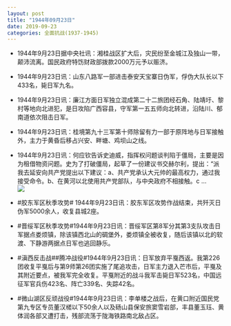 ```yaml
---
layout: post
title: "1944年09月23日"
date: 2019-09-23
categories: 全面抗战(1937-1945)
---
```


<meta name="referrer" content="no-referrer" />

- 1944年9月23日据中央社讯：湘桂战区扩大后，灾民纷至金城江及独山一带，颠沛流离。国民政府特饬财政部拨款2000万元予以赈济。 

- 1944年9月23日讯：山东八路军一部进击泰安天宝寨日伪军，俘伪大队长以下433名，毙日军九名。 

- 1944年9月23日讯：廉江方面日军独立混成第二十二旅团经石角、陆靖圩、黎村等地向北进犯，是日攻陷广西容县，守军第一五五师向北转进，沿陆川、郁南道依次阻击日军。 

- 1944年9月23日讯：桂境第九十三军第十师除留有力一部于原阵地与日军接触外，主力于黄昏后移占兴安、畔塘、鸡坝山之线。 

- 1944年9月23日讯：何应钦告诉史迪威，指挥权问题谈判陷于僵局，主要是因为租借物资问题。史为了打破僵局，起草了一份建议书交赫尔利，提出：“派我去延安向共产党提出以下建议：a、共产党承认大元帅的最高权力，通过我接受命令。b、在黄河以北使用共产党部队，与中央政府不相接触。c ... <br/><img src="https://wx2.sinaimg.cn/large/aca367d8ly1g79luqwdusj20c80cw74g.jpg" />

- #胶东军区秋季攻势# 1944年9月23日讯：胶东军区攻势作战结束，共歼灭日伪军5000余人，收复县城2座。 

- #晋绥军区秋季攻势#1944年9月23日讯：晋绥军区第8军分其第3支队攻击日军据点娄烦镇，除该镇西北山的碉堡外，娄烦镇全被收复，随后该镇以北的软渡、下静游两据点日军也逃回静乐。 

- #滇西反击战##腾冲战役#1944年9月23日讯：日军放弃平戛西返。我第226团收复平戛后与第9师第26团实施了尾追攻击，日军主力退入芒市后，平戛及其附近要点，被我军完全收复。平戛附近的战斗我军击毙日军523名，中国远征军官兵伤423名、阵亡339名、失踪42名。 

- #微山湖区反顽战役#1944年9月23日讯：李单楼之战后，在黄口附近国民党第九专区专员董汉槎以下50余人以及砀山县保安旅窦雪岩部，丰县董玉珏、黄体润各部又遭打击，残部流荡于陇海铁路南北敌占区。 

